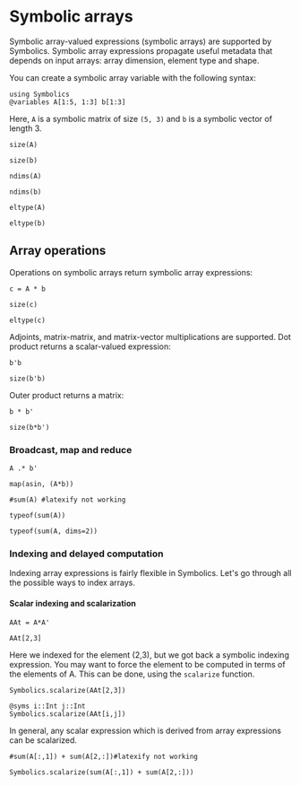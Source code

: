 # Symbolic arrays

Symbolic array-valued expressions (symbolic arrays) are supported by Symbolics. Symbolic array expressions propagate useful metadata that depends on input arrays: array dimension, element type and shape.

You can create a symbolic array variable with the following syntax:

```@example arrays
using Symbolics
@variables A[1:5, 1:3] b[1:3]
```

Here, `A` is a symbolic matrix of size `(5, 3)` and `b` is a symbolic vector of length 3.

```@example arrays
size(A)
```
```@example arrays
size(b)
```
```@example arrays
ndims(A)
```
```@example arrays
ndims(b)
```
```@example arrays
eltype(A)
```
```@example arrays
eltype(b)
```

## Array operations

Operations on symbolic arrays return symbolic array expressions:

```@example arrays
c = A * b
```
```@example arrays
size(c)
```
```@example arrays
eltype(c)
```

Adjoints, matrix-matrix, and matrix-vector multiplications are supported. Dot product returns a scalar-valued expression:

```@example arrays
b'b
```
```@example arrays
size(b'b)
```

Outer product returns a matrix:

```@example arrays
b * b'
```
```@example arrays
size(b*b')
```

### Broadcast, map and reduce


```@example arrays
A .* b'
```
```@example arrays
map(asin, (A*b))
```
```@example arrays
#sum(A) #latexify not working
```
```@example arrays
typeof(sum(A))
```
```@example arrays
typeof(sum(A, dims=2))
```

### Indexing and delayed computation

Indexing array expressions is fairly flexible in Symbolics. Let's go through all the possible ways to index arrays.

#### Scalar indexing and scalarization

```@example arrays
AAt = A*A'
```
```@example arrays
AAt[2,3]
```

Here we indexed for the element (2,3), but we got back a symbolic indexing expression. You may want to force the element to be computed in terms of the elements of A. This can be done, using the `scalarize` function.

```@example arrays
Symbolics.scalarize(AAt[2,3])
```
```@example arrays
@syms i::Int j::Int
Symbolics.scalarize(AAt[i,j])
```

In general, any scalar expression which is derived from array expressions can be scalarized.

```@example arrays
#sum(A[:,1]) + sum(A[2,:])#latexify not working
```
```@example arrays
Symbolics.scalarize(sum(A[:,1]) + sum(A[2,:]))
```
